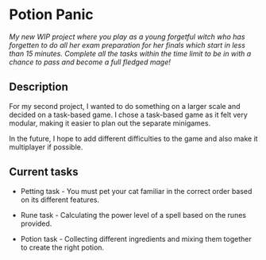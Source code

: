 <h1>Potion Panic</h1>
<i>My new WIP project where you play as a young forgetful witch who has forgetten to do all her exam preparation for her finals which start in less than 15 minutes. Complete all the tasks within the time limit to be in with a chance to pass and become a full fledged mage!</i>

<h2>Description</h2>
<p>For my second project, I wanted to do something on a larger scale and decided on a task-based game. I chose a task-based game as it felt very modular, making it easier to plan out the separate minigames.</p>

<p> In the future, I hope to add different difficulties to the game and also make it multiplayer if possible.</p>

<h2>Current tasks</h2>

+ Petting task - You must pet your cat familiar in the correct order based on its different features.

+ Rune task - Calculating the power level of a spell based on the runes provided.

+ Potion task - Collecting different ingredients and mixing them together to create the right potion.
